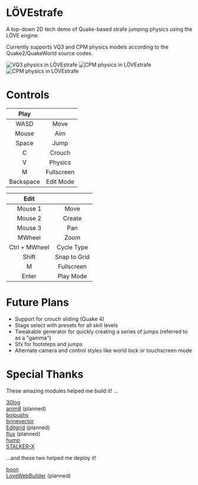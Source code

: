 # LÖVEstrafe

A top-down 2D tech demo of Quake-based strafe jumping physics using the LÖVE engine.

Currently supports VQ3 and CPM physics models according to the Quake2/QuakeWorld source codes.

![VQ3 physics in LÖVEstrafe](meta/LÖVEstrafe_200507_1.png)
![CPM physics in LÖVEstrafe](meta/LÖVEstrafe_200507_2.png)
![CPM physics in LÖVEstrafe](meta/LÖVEstrafe_200507_3.png)


# Controls

| Play ||
| :---: | :---: |
| WASD | Move |
| Mouse | Aim |
| Space | Jump |
| C | Crouch |
| V | Physics |
| M | Fullscreen |
| Backspace | Edit Mode |

| Edit ||
| :---: | :---: |
| Mouse 1 | Move |
| Mouse 2 | Create |
| Mouse 3 | Pan |
| MWheel | Zoom |
| Ctrl + MWheel | Cycle Type |
| Shift | Snap to Grid |
| M | Fullscreen |
| Enter | Play Mode |


# Future Plans

- Support for crouch sliding (Quake 4)
- Stage select with presets for all skill levels
- Tweakable generator for quickly creating a series of jumps (referred to as a "gamma")
- Sfx for footsteps and jumps
- Alternate camera and control styles like world lock or touchscreen mode


# Special Thanks

These amazing modules helped me build it! ...

[30log](https://github.com/Yonaba/30log)  
[anim8](https://github.com/kikito/anim8) (planned)  
[boipushy](https://github.com/adnzzzzZ/boipushy)  
[brinevector](https://github.com/novemberisms/brinevector)  
[Editgrid](https://github.com/bakpakin/Editgrid) (planned)  
[flux](https://github.com/rxi/flux) (planned)  
[hump](https://github.com/vrld/hump)  
[STALKER-X](https://github.com/adnzzzzZ/STALKER-X)  


...and these two helped me deploy it!

[boon](https://github.com/camchenry/boon)  
[LoveWebBuilder](https://github.com/schellingb/LoveWebBuilder) (planned)
